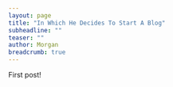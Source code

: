 ```yaml
---
layout: page
title: "In Which He Decides To Start A Blog"
subheadline: ""
teaser: ""
author: Morgan
breadcrumb: true
---
```


First post!
